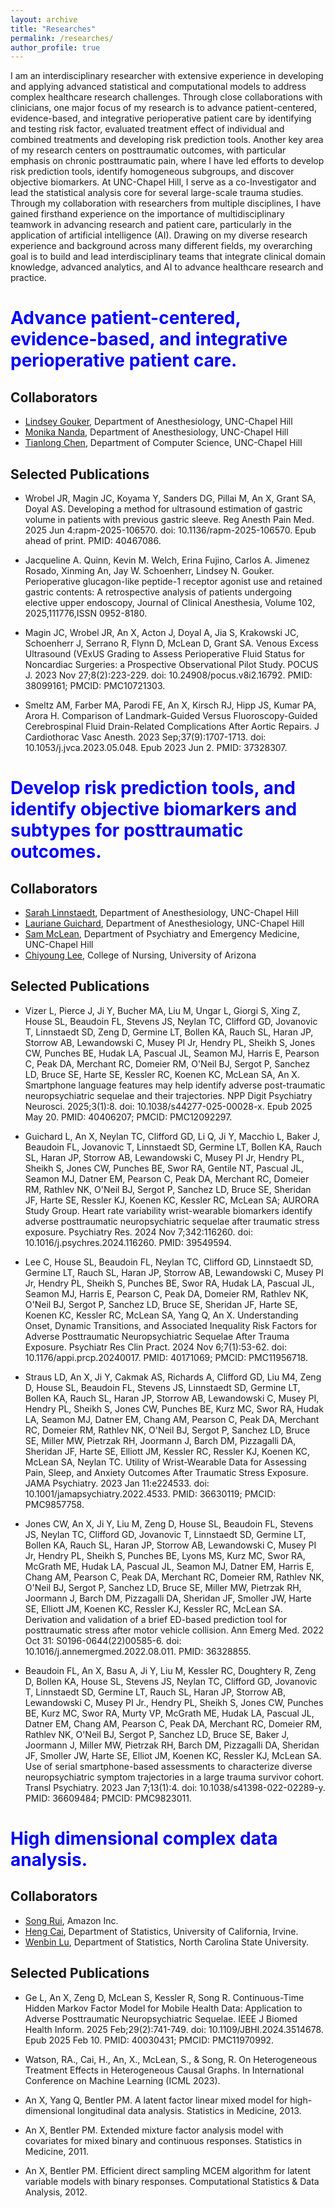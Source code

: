 ```yaml
---
layout: archive
title: "Researches"
permalink: /researches/
author_profile: true
---
```


I am an interdisciplinary researcher with extensive experience in developing and 
applying advanced statistical and computational models to address complex healthcare 
research challenges. Through close collaborations 
with clinicians, one major focus of my research is to advance patient-centered, 
evidence-based, and integrative perioperative patient care by identifying and testing 
risk factor, evaluated treatment effect of individual and combined treatments and developing 
risk prediction tools. Another key area of my research centers on posttraumatic outcomes, 
with particular emphasis on chronic posttraumatic pain, where I have led efforts to develop 
risk prediction tools, identify homogeneous subgroups, and discover objective biomarkers. 
At UNC-Chapel Hill, I serve as a co-Investigator and lead the statistical analysis core for 
several large-scale trauma studies. Through my collaboration with researchers from multiple 
disciplines, I have gained firsthand experience on the importance of multidisciplinary 
teamwork in advancing research and patient care, particularly in the application of 
artificial intelligence (AI). Drawing on my diverse research experience and background 
across many different fields, my overarching goal is to build and lead interdisciplinary 
teams that integrate clinical domain knowledge, advanced analytics, and AI to advance 
healthcare research and practice. 


<span style="color: blue;"> Advance patient-centered, evidence-based, and integrative perioperative patient care. </span>
======

Collaborators
------
* [Lindsey Gouker](https://www.med.unc.edu/anesthesiology/directory/lindsey-gouker/), Department of Anesthesiology, UNC-Chapel Hill
* [Monika Nanda](https://www.med.unc.edu/anesthesiology/directory/monika-nanda/), Department of Anesthesiology, UNC-Chapel Hill
* [Tianlong Chen](https://tianlong-chen.github.io/), Department of Computer Science, UNC-Chapel Hill


Selected Publications
------
* Wrobel JR, Magin JC, Koyama Y, Sanders DG, Pillai M, An X, Grant SA, Doyal AS. 
Developing a method for ultrasound estimation of gastric volume in patients with 
previous gastric sleeve. Reg Anesth Pain Med. 2025 Jun 4:rapm-2025-106570. doi: 
10.1136/rapm-2025-106570. Epub ahead of print. PMID: 40467086. 

* Jacqueline A. Quinn, Kevin M. Welch, Erina Fujino, Carlos A. Jimenez Rosado, 
Xinming An, Jay W. Schoenherr, Lindsey N. Gouker. Perioperative glucagon-like 
peptide-1 receptor agonist use and retained gastric contents: A retrospective 
analysis of patients undergoing elective upper endoscopy, Journal of Clinical 
Anesthesia, Volume 102, 2025,111776,ISSN 0952-8180.

* Magin JC, Wrobel JR, An X, Acton J, Doyal A, Jia S, Krakowski JC, Schoenherr J, 
Serrano R, Flynn D, McLean D, Grant SA. Venous Excess Ultrasound (VExUS Grading 
to Assess Perioperative Fluid Status for Noncardiac Surgeries: a Prospective 
Observational Pilot Study. POCUS J. 2023 Nov 27;8(2):223-229. 
doi: 10.24908/pocus.v8i2.16792. PMID: 38099161; PMCID: PMC10721303.

* Smeltz AM, Farber MA, Parodi FE, An X, Kirsch RJ, Hipp JS, Kumar PA, Arora H. 
Comparison of Landmark-Guided Versus Fluoroscopy-Guided Cerebrospinal Fluid 
Drain-Related Complications After Aortic Repairs. J Cardiothorac Vasc Anesth. 
2023 Sep;37(9):1707-1713. doi: 10.1053/j.jvca.2023.05.048. Epub 2023 Jun 2. 
PMID: 37328307.



<span style="color: blue;"> Develop risk prediction tools, and identify objective biomarkers and subtypes for posttraumatic outcomes. </span>
======

Collaborators
------
* [Sarah Linnstaedt](https://www.med.unc.edu/anesthesiology/directory/sarah-linnstaedt/), Department of Anesthesiology, UNC-Chapel Hill
* [Lauriane Guichard](https://www.med.unc.edu/anesthesiology/directory/lauriane-guichard/), Department of Anesthesiology, UNC-Chapel Hill
* [Sam McLean](https://www.med.unc.edu/itr/directory/samclean/), Department of Psychiatry and Emergency Medicine, UNC-Chapel Hill
* [Chiyoung Lee](https://nursing.arizona.edu/clee33), College of Nursing, University of Arizona

Selected Publications
------
* Vizer L, Pierce J, Ji Y, Bucher MA, Liu M, Ungar L, Giorgi S, Xing Z, House SL, 
Beaudoin FL, Stevens JS, Neylan TC, Clifford GD, Jovanovic T, Linnstaedt SD, 
Zeng D, Germine LT, Bollen KA, Rauch SL, Haran JP, Storrow AB, Lewandowski C, 
Musey PI Jr, Hendry PL, Sheikh S, Jones CW, Punches BE, Hudak LA, Pascual JL, 
Seamon MJ, Harris E, Pearson C, Peak DA, Merchant RC, Domeier RM, O'Neil BJ, 
Sergot P, Sanchez LD, Bruce SE, Harte SE, Kessler RC, Koenen KC, McLean SA, 
An X. Smartphone language features may help identify adverse post-traumatic 
neuropsychiatric sequelae and their trajectories. NPP Digit Psychiatry Neurosci. 
2025;3(1):8. doi: 10.1038/s44277-025-00028-x. Epub 2025 May 20. PMID: 40406207; 
PMCID: PMC12092297. 

* Guichard L, An X, Neylan TC, Clifford GD, Li Q, Ji Y, Macchio L, Baker J, 
Beaudoin FL, Jovanovic T, Linnstaedt SD, Germine LT, Bollen KA, Rauch SL, Haran JP, 
Storrow AB, Lewandowski C, Musey PI Jr, Hendry PL, Sheikh S, Jones CW, Punches BE, 
Swor RA, Gentile NT, Pascual JL, Seamon MJ, Datner EM, Pearson C, Peak DA, 
Merchant RC, Domeier RM, Rathlev NK, O'Neil BJ, Sergot P, Sanchez LD, Bruce SE, 
Sheridan JF, Harte SE, Ressler KJ, Koenen KC, Kessler RC, McLean SA; AURORA 
Study Group. Heart rate variability wrist-wearable biomarkers identify 
adverse posttraumatic neuropsychiatric sequelae after traumatic stress exposure. 
Psychiatry Res. 2024 Nov 7;342:116260. doi: 10.1016/j.psychres.2024.116260. 
PMID: 39549594.

* Lee C, House SL, Beaudoin FL, Neylan TC, Clifford GD, Linnstaedt SD, Germine LT, 
Rauch SL, Haran JP, Storrow AB, Lewandowski C, Musey PI Jr, Hendry PL, Sheikh S, 
Punches BE, Swor RA, Hudak LA, Pascual JL, Seamon MJ, Harris E, Pearson C, 
Peak DA, Domeier RM, Rathlev NK, O'Neil BJ, Sergot P, Sanchez LD, Bruce SE, 
Sheridan JF, Harte SE, Koenen KC, Kessler RC, McLean SA, Yang Q, An X. 
Understanding Onset, Dynamic Transitions, and Associated Inequality Risk Factors 
for Adverse Posttraumatic Neuropsychiatric Sequelae After Trauma Exposure. 
Psychiatr Res Clin Pract. 2024 Nov 6;7(1):53-62. doi: 10.1176/appi.prcp.20240017. 
PMID: 40171069; PMCID: PMC11956718. 

* Straus LD, An X, Ji Y, Cakmak AS, Richards A, Clifford GD, Liu M4, Zeng D, 
House SL, Beaudoin FL, Stevens JS, Linnstaedt SD, Germine LT, Bollen KA, 
Rauch SL, Haran JP, Storrow AB, Lewandowski C, Musey PI, Hendry PL, Sheikh S, 
Jones CW, Punches BE, Kurz MC, Swor RA, Hudak LA, Seamon MJ, Datner EM, 
Chang AM, Pearson C, Peak DA, Merchant RC, Domeier RM, Rathlev NK, O'Neil BJ, 
Sergot P, Sanchez LD, Bruce SE, Miller MW, Pietrzak RH, Joormann J, Barch DM, 
Pizzagalli DA, Sheridan JF, Harte SE, Elliott JM, Kessler RC, Ressler KJ, 
Koenen KC, McLean SA, Neylan TC. Utility of Wrist-Wearable Data for Assessing 
Pain, Sleep, and Anxiety Outcomes After Traumatic Stress Exposure. 
JAMA Psychiatry. 2023 Jan 11:e224533. doi: 10.1001/jamapsychiatry.2022.4533. 
PMID: 36630119; PMCID: PMC9857758.

* Jones CW, An X, Ji Y, Liu M, Zeng D, House SL, Beaudoin FL, Stevens JS, 
Neylan TC, Clifford GD, Jovanovic T, Linnstaedt SD, Germine LT, Bollen KA, 
Rauch SL, Haran JP, Storrow AB, Lewandowski C, Musey PI Jr, Hendry PL, 
Sheikh S, Punches BE, Lyons MS, Kurz MC, Swor RA, McGrath ME, Hudak LA, 
Pascual JL, Seamon MJ, Datner EM, Harris E, Chang AM, Pearson C, Peak DA, 
Merchant RC, Domeier RM, Rathlev NK, O'Neil BJ, Sergot P, Sanchez LD, 
Bruce SE, Miller MW, Pietrzak RH, Joormann J, Barch DM, Pizzagalli DA, 
Sheridan JF, Smoller JW, Harte SE, Elliott JM, Koenen KC, Ressler KJ, 
Kessler RC, McLean SA. Derivation and validation of a brief ED-based prediction 
tool for posttraumatic stress after motor vehicle collision. Ann Emerg Med. 
2022 Oct 31: S0196-0644(22)00585-6. doi: 10.1016/j.annemergmed.2022.08.011. 
PMID: 36328855. 

* Beaudoin FL, An X, Basu A, Ji Y, Liu M, Kessler RC, Doughtery R, Zeng D, 
Bollen KA, House SL, Stevens JS, Neylan TC, Clifford GD, Jovanovic T, 
Linnstaedt SD, Germine LT, Rauch SL, Haran JP, Storrow AB, Lewandowski C, 
Musey PI Jr., Hendry PL, Sheikh S, Jones CW, Punches BE, Kurz MC, Swor RA, 
Murty VP, McGrath ME, Hudak LA, Pascual JL, Datner EM, Chang AM, Pearson C, 
Peak DA, Merchant RC, Domeier RM, Rathlev NK, O'Neil BJ, Sergot P, Sanchez LD, 
Bruce SE, Baker J, Joormann J,  Miller MW, Pietrzak RH, Barch DM, Pizzagalli DA, 
Sheridan JF, Smoller JW, Harte SE, Elliot JM, Koenen KC, Ressler KJ, McLean SA. 
Use of serial smartphone-based assessments to characterize diverse 
neuropsychiatric symptom trajectories in a large trauma survivor cohort. 
Transl Psychiatry. 2023 Jan 7;13(1):4. doi: 10.1038/s41398-022-02289-y. 
PMID: 36609484; PMCID: PMC9823011.


<span style="color: blue;"> High dimensional complex data analysis. </span>
======

Collaborators
------
* [Song Rui](https://song-ray.github.io/), Amazon Inc. 
* [Heng Cai](https://hengruicai.github.io/), Department of Statistics, 
University of California, Irvine. 
* [Wenbin Lu](https://statistics.sciences.ncsu.edu/people/wlu4/), Department of Statistics, North Carolina State University. 

Selected Publications
------
* Ge L, An X, Zeng D, McLean S, Kessler R, Song R. Continuous-Time Hidden Markov 
Factor Model for Mobile Health Data: Application to Adverse Posttraumatic 
Neuropsychiatric Sequelae. IEEE J Biomed Health Inform. 2025 Feb;29(2):741-749. 
doi: 10.1109/JBHI.2024.3514678. Epub 2025 Feb 10. PMID: 40030431; PMCID: PMC11970992. 

* Watson, RA., Cai, H., An, X., McLean, S., & Song, R. On Heterogeneous Treatment 
Effects in Heterogeneous Causal Graphs. In International Conference on Machine 
Learning (ICML 2023).

* An X, Yang Q, Bentler PM. A latent factor linear mixed model for high-dimensional 
longitudinal data analysis. Statistics in Medicine, 2013.  

* An X, Bentler PM. Extended mixture factor analysis model with covariates for 
mixed binary and continuous responses. Statistics in Medicine, 2011.  

* An X, Bentler PM. Efficient direct sampling MCEM algorithm for latent variable 
models with binary responses. Computational Statistics & Data Analysis, 2012.

